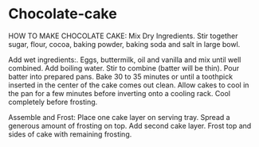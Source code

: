 # Chocolate-cake


HOW TO MAKE CHOCOLATE CAKE:
Mix Dry Ingredients. Stir together sugar, flour, cocoa, baking powder, baking soda and salt in large bowl. 

Add wet ingredients:. Eggs, buttermilk, oil and vanilla and mix until well combined.
Add boiling water. Stir to combine (batter will be thin). Pour batter into prepared pans.
Bake 30 to 35 minutes or until a toothpick inserted in the center of the cake comes out clean. Allow cakes to cool in the pan for a few minutes before inverting onto a cooling rack. Cool completely before frosting.

Assemble and Frost: Place one cake layer on serving tray. Spread a generous amount of frosting on top. Add second cake layer. Frost top and sides of cake with remaining frosting.
